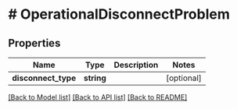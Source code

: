 # # OperationalDisconnectProblem

## Properties

Name | Type | Description | Notes
------------ | ------------- | ------------- | -------------
**disconnect_type** | **string** |  | [optional]

[[Back to Model list]](../../README.md#models) [[Back to API list]](../../README.md#endpoints) [[Back to README]](../../README.md)
